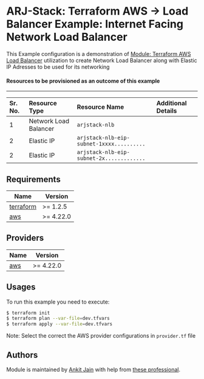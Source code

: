 # ARJ-Stack: Terraform AWS -> Load Balancer Example: Internet Facing Network Load Balancer

This Example configuration is a demonstration of [Module: Terraform AWS Load Balancer](https://github.com/arjstack/terraform-aws-load-balancer) utilization to create Network Load Balancer along with Elastic IP Adresses to be used for its networking

#### Resources to be provisioned as an outcome of this example
---

| Sr. No. | Resource Type | Resource Name | Additional Details |
|:------|:------|:------|:------|
| 1 | Network Load Balancer | `arjstack-nlb` |  |
| 2 | Elastic IP | `arjstack-nlb-eip-subnet-1xxxx..........` |  |
| 2 | Elastic IP | `arjstack-nlb-eip-subnet-2x.............` |  |

## Requirements

| Name | Version |
|------|---------|
| <a name="requirement_terraform"></a> [terraform](#requirement\_terraform) | >= 1.2.5 |
| <a name="requirement_aws"></a> [aws](#requirement\_aws) | >= 4.22.0 |

## Providers

| Name | Version |
|------|---------|
| <a name="provider_aws"></a> [aws](#provider\_aws) | >= 4.22.0 |

## Usages

To run this example you need to execute:

```bash
$ terraform init
$ terraform plan --var-file=dev.tfvars
$ terraform apply --var-file=dev.tfvars
```

Note: Select the correct the AWS provider configurations in `provider.tf` file

## Authors

Module is maintained by [Ankit Jain](https://github.com/ankit-jn) with help from [these professional](https://github.com/arjstack/terraform-aws-examples/graphs/contributors).
